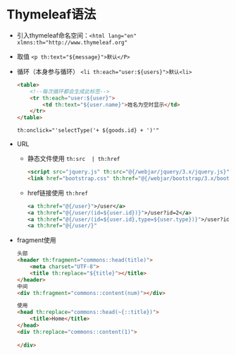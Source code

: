 <h1>Thymeleaf语法</h1>


* 引入thymeleaf命名空间：```<html lang="en" xlmns:th="http://www.thymeleaf.org"```

* 取值 ```<p th:text="${message}">默认</P>```

* 循环（本身参与循环） ```<li th:each="user:${users}">默认<li>```

  ```html
  <table>
      <!--每次循环都会生成此标签-->
      <tr th:each="user:${user}">
          <td th:text="${user.name}">姓名为空时显示</td>
      </tr>
  </table>
  
  th:onclick="'selectType('+ ${goods.id} + ')'"
  ```

* URL

  * 静态文件使用 ```th:src  | th:href``` 

    ```html
    <script src="jquery.js" th:src="@{/webjar/jquery/3.x/jquery.js}"></script>
    <link href="bootstrap.css" th:href="@{/webjar/bootstrap/3.x/bootstrap.css}"/>
    ```

  * href链接使用 ```th:href```

    ```xml
    <a th:href="@{/user}">/user</a>
    <a th:href="@{/user/(id=${user.id})}">/user?id=2</a>
    <a th:href="@{/user/(id=${user.id},type=${user.type})}">/user?id=2&type=0</a>
    <a th:href="@{/user/}"
    ```

  
  
* fragment使用

  ```html
  头部
  <header th:fragment="commons::head(title)">
      <meta charset="UTF-8">
      <title th:replace="${title}"></title>
  </header>
  中间
  <div th:fragment="commons::content(num)"></div>
  
  使用
  <head th:replace="commons::head(~{::title})">
      <title>Home</title>
  </head>
  <div th:replace="commons::content(1)">
      
  </div>
  ```

  